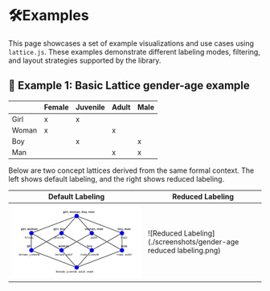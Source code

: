 
# 🛠️**Examples**

This page showcases a set of example visualizations and use cases using `lattice.js`. These examples demonstrate different labeling modes, filtering, and layout strategies supported by the library.

## 🔹 Example 1: Basic Lattice gender-age example

|        | Female | Juvenile | Adult | Male |
|--------|--------|----------|--------|------|
| Girl   | x      | x        |        |      |
| Woman  | x      |          | x      |      |
| Boy    |        | x        |        | x    |
| Man    |        |          | x      | x    |

Below are two concept lattices derived from the same formal context. The left shows default labeling, and the right shows reduced labeling.

| Default Labeling | Reduced Labeling |
|------------------|------------------|
| ![Default Labeling](./screenshots/gender-age.jpg) | ![Reduced Labeling](./screenshots/gender-age reduced labeling.png) |


